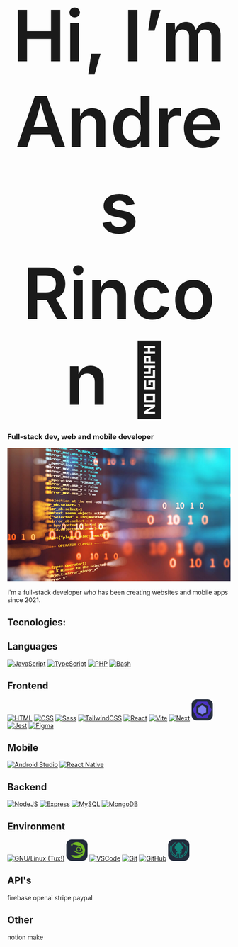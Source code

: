 # <div style="text-align: center; font-size: 4vh; font-weight: 600" align="center">Hi, I’m Andres Rincon 👋</div>
### Full-stack dev, web and mobile developer

<img src="src/banner-github.jpg" style="width: 100%; max-height: 300px !important; object-fit: cover; height: 300px !important;" >

I'm a full-stack developer who has been creating websites and mobile apps since 2021.

## Tecnologies:


## Languages
[![JavaScript](https://skillicons.dev/icons?i=javascript)](https://developer.mozilla.org/en/docs/Web/JavaScript)
[![TypeScript](https://skillicons.dev/icons?i=typescript)](https://www.typescriptlang.org/)
[![PHP](https://skillicons.dev/icons?i=php)](https://www.php.net/)
[![Bash](https://skillicons.dev/icons?i=bash)](https://www.gnu.org/software/bash/)


## Frontend
[![HTML](https://skillicons.dev/icons?i=html)](https://developer.mozilla.org/fr/docs/Web/HTML)
[![CSS](https://skillicons.dev/icons?i=css)](https://developer.mozilla.org/fr/docs/Web/CSS)
[![Sass](https://skillicons.dev/icons?i=sass)](https://sass-lang.com/)
[![TailwindCSS](https://skillicons.dev/icons?i=tailwind)](https://tailwindcss.com/)
[![React](https://skillicons.dev/icons?i=react)](https://react.dev/)
[![Vite](https://skillicons.dev/icons?i=vite)](https://vitejs.dev/)
[![Next](https://skillicons.dev/icons?i=next)](https://nextjs.org/)
<a href="https://eslint.org/" title="ESLint"><img src="src/eslint.png" style="width: 48px;"/></a>
[![Jest](https://skillicons.dev/icons?i=jest)](https://jestjs.io/)
[![Figma](https://skillicons.dev/icons?i=figma)](https://www.figma.com/)


## Mobile
[![Android Studio](https://skillicons.dev/icons?i=androidstudio)](https://developer.android.com/studio)
[![React Native](https://skillicons.dev/icons?i=react)](https://reactnative.dev/)


## Backend
[![NodeJS](https://skillicons.dev/icons?i=nodejs)](https://nodejs.org/en)
[![Express](https://skillicons.dev/icons?i=express)](https://expressjs.com/fr/)
[![MySQL](https://skillicons.dev/icons?i=mysql)](https://www.mysql.com/)
[![MongoDB](https://skillicons.dev/icons?i=mongo)](https://www.mongodb.com/)


## Environment
[![GNU/Linux (Tux!)](https://skillicons.dev/icons?i=linux)](https://www.gnu.org/gnu/linux-and-gnu.html)
<a href="https://www.opensuse.org/" title="OpenSUSE"><img src="src/opensuse.png" style="width: 48px;"/></a>
[![VSCode](https://skillicons.dev/icons?i=vscode)](https://code.visualstudio.com/)
[![Git](https://skillicons.dev/icons?i=git)](https://git-scm.com/)
[![GitHub](https://skillicons.dev/icons?i=github)](https://github.com/)
<a href="https://www.gitkraken.com/" title="GitKraken"><img src="src/gitkraken.png" style="width: 48px;"/></a>


## API's
firebase
openai
stripe
paypal


## Other
notion
make
